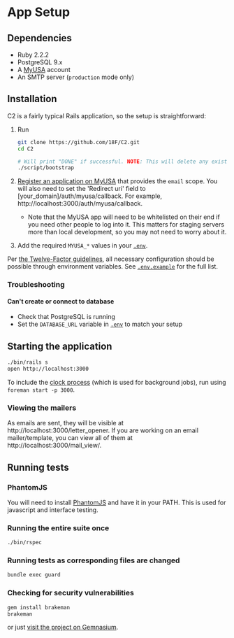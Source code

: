 # App Setup

## Dependencies

* Ruby 2.2.2
* PostgreSQL 9.x
* A [MyUSA](https://alpha.my.usa.gov/) account
* An SMTP server (`production` mode only)

## Installation

C2 is a fairly typical Rails application, so the setup is straightforward:

1. Run

    ```bash
    git clone https://github.com/18F/C2.git
    cd C2

    # Will print "DONE" if successful. NOTE: This will delete any existing records in your C2 database.
    ./script/bootstrap
    ```

1. [Register an application on MyUSA](https://alpha.my.usa.gov/applications/new) that provides the `email` scope. You will also need to set the 'Redirect uri' field to [your_domain]/auth/myusa/callback. For example, http://localhost:3000/auth/myusa/callback.
    * Note that the MyUSA app will need to be whitelisted on their end if you need other people to log into it. This matters for staging servers more than local development, so you may not need to worry about it.
1. Add the required `MYUSA_*` values in your [`.env`](../.env.example).

Per [the Twelve-Factor guidelines](http://12factor.net/config), all necessary configuration should be possible through environment variables. See [`.env.example`](../.env.example) for the full list.

### Troubleshooting

#### Can't create or connect to database

* Check that PostgreSQL is running
* Set the `DATABASE_URL` variable in [`.env`](../.env.example) to match your setup

## Starting the application

```bash
./bin/rails s
open http://localhost:3000
```

To include the [clock process](../config/clock.rb) (which is used for background jobs), run using `foreman start -p 3000`.

### Viewing the mailers

As emails are sent, they will be visible at http://localhost:3000/letter_opener. If you are working on an email mailer/template, you can view all of them at http://localhost:3000/mail_view/.

## Running tests

### PhantomJS

You will need to install [PhantomJS](http://phantomjs.org/download.html) and
have it in your PATH. This is used for javascript and interface testing.

### Running the entire suite once

```bash
./bin/rspec
```

### Running tests as corresponding files are changed

```bash
bundle exec guard
```

### Checking for security vulnerabilities

```bash
gem install brakeman
brakeman
```

or just [visit the project on Gemnasium](https://gemnasium.com/18F/C2).
